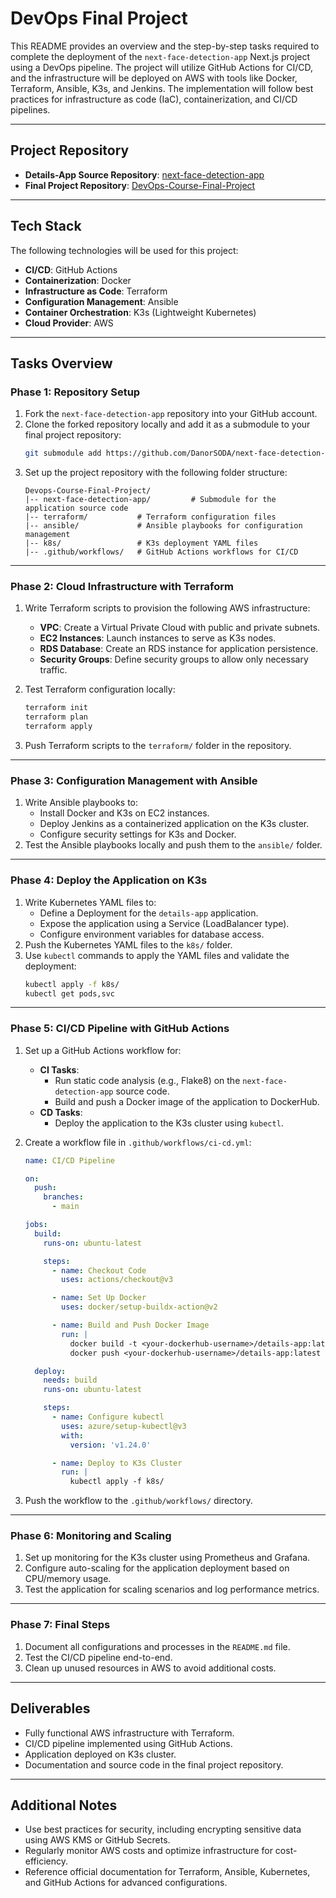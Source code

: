 # DevOps Final Project

This README provides an overview and the step-by-step tasks required to complete the deployment of the `next-face-detection-app`  Next.js project using a DevOps pipeline. The project will utilize GitHub Actions for CI/CD, and the infrastructure will be deployed on AWS with tools like Docker, Terraform, Ansible, K3s, and Jenkins. The implementation will follow best practices for infrastructure as code (IaC), containerization, and CI/CD pipelines.

---

## Project Repository
- **Details-App Source Repository**: [next-face-detection-app](https://github.com/DanorSODA/next-face-detection-app)
- **Final Project Repository**: [DevOps-Course-Final-Project](https://github.com/DanorSODA/Devops-Course-Final-Project)

---

## Tech Stack
The following technologies will be used for this project:
- **CI/CD**: GitHub Actions
- **Containerization**: Docker
- **Infrastructure as Code**: Terraform
- **Configuration Management**: Ansible
- **Container Orchestration**: K3s (Lightweight Kubernetes)
- **Cloud Provider**: AWS

---

## Tasks Overview
### **Phase 1: Repository Setup**
1. Fork the `next-face-detection-app` repository into your GitHub account.
2. Clone the forked repository locally and add it as a submodule to your final project repository:
   ```bash
   git submodule add https://github.com/DanorSODA/next-face-detection-app
   ```
3. Set up the project repository with the following folder structure:
   ```
   Devops-Course-Final-Project/
   |-- next-face-detection-app/         # Submodule for the application source code
   |-- terraform/           # Terraform configuration files
   |-- ansible/             # Ansible playbooks for configuration management
   |-- k8s/                 # K3s deployment YAML files
   |-- .github/workflows/   # GitHub Actions workflows for CI/CD
   ```

---

### **Phase 2: Cloud Infrastructure with Terraform**
1. Write Terraform scripts to provision the following AWS infrastructure:
   - **VPC**: Create a Virtual Private Cloud with public and private subnets.
   - **EC2 Instances**: Launch instances to serve as K3s nodes.
   - **RDS Database**: Create an RDS instance for application persistence.
   - **Security Groups**: Define security groups to allow only necessary traffic.

2. Test Terraform configuration locally:
   ```bash
   terraform init
   terraform plan
   terraform apply
   ```
3. Push Terraform scripts to the `terraform/` folder in the repository.

---

### **Phase 3: Configuration Management with Ansible**
1. Write Ansible playbooks to:
   - Install Docker and K3s on EC2 instances.
   - Deploy Jenkins as a containerized application on the K3s cluster.
   - Configure security settings for K3s and Docker.
2. Test the Ansible playbooks locally and push them to the `ansible/` folder.

---

### **Phase 4: Deploy the Application on K3s**
1. Write Kubernetes YAML files to:
   - Define a Deployment for the `details-app` application.
   - Expose the application using a Service (LoadBalancer type).
   - Configure environment variables for database access.
2. Push the Kubernetes YAML files to the `k8s/` folder.
3. Use `kubectl` commands to apply the YAML files and validate the deployment:
   ```bash
   kubectl apply -f k8s/
   kubectl get pods,svc
   ```

---

### **Phase 5: CI/CD Pipeline with GitHub Actions**
1. Set up a GitHub Actions workflow for:
   - **CI Tasks**:
     - Run static code analysis (e.g., Flake8) on the `next-face-detection-app` source code.
     - Build and push a Docker image of the application to DockerHub.
   - **CD Tasks**:
     - Deploy the application to the K3s cluster using `kubectl`.

2. Create a workflow file in `.github/workflows/ci-cd.yml`:
   ```yaml
   name: CI/CD Pipeline

   on:
     push:
       branches:
         - main

   jobs:
     build:
       runs-on: ubuntu-latest

       steps:
         - name: Checkout Code
           uses: actions/checkout@v3

         - name: Set Up Docker
           uses: docker/setup-buildx-action@v2

         - name: Build and Push Docker Image
           run: |
             docker build -t <your-dockerhub-username>/details-app:latest .
             docker push <your-dockerhub-username>/details-app:latest

     deploy:
       needs: build
       runs-on: ubuntu-latest

       steps:
         - name: Configure kubectl
           uses: azure/setup-kubectl@v3
           with:
             version: 'v1.24.0'

         - name: Deploy to K3s Cluster
           run: |
             kubectl apply -f k8s/
   ```

3. Push the workflow to the `.github/workflows/` directory.

---

### **Phase 6: Monitoring and Scaling**
1. Set up monitoring for the K3s cluster using Prometheus and Grafana.
2. Configure auto-scaling for the application deployment based on CPU/memory usage.
3. Test the application for scaling scenarios and log performance metrics.

---

### **Phase 7: Final Steps**
1. Document all configurations and processes in the `README.md` file.
2. Test the CI/CD pipeline end-to-end.
3. Clean up unused resources in AWS to avoid additional costs.

---

## Deliverables
- Fully functional AWS infrastructure with Terraform.
- CI/CD pipeline implemented using GitHub Actions.
- Application deployed on K3s cluster.
- Documentation and source code in the final project repository.

---

## Additional Notes
- Use best practices for security, including encrypting sensitive data using AWS KMS or GitHub Secrets.
- Regularly monitor AWS costs and optimize infrastructure for cost-efficiency.
- Reference official documentation for Terraform, Ansible, Kubernetes, and GitHub Actions for advanced configurations.

